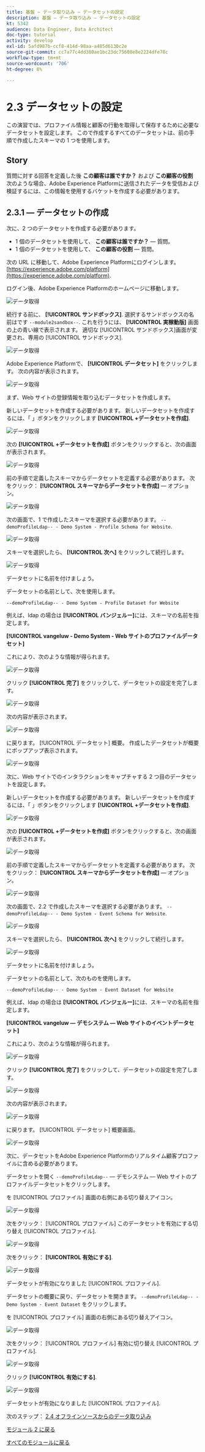 ```yaml
---
title: 基盤 — データ取り込み — データセットの設定
description: 基盤 — データ取り込み — データセットの設定
kt: 5342
audience: Data Engineer, Data Architect
doc-type: tutorial
activity: develop
exl-id: 5afd987b-ccf8-414d-98aa-a485d6130c2e
source-git-commit: cc7a77c4dd380ae1bc23dc75608e8e2224dfe78c
workflow-type: tm+mt
source-wordcount: '706'
ht-degree: 8%

---
```


# 2.3 データセットの設定

この演習では、プロファイル情報と顧客の行動を取得して保存するために必要なデータセットを設定します。 こので作成するすべてのデータセットは、前の手順で作成したスキーマの 1 つを使用します。

## Story

質問に対する回答を定義した後 **この顧客は誰ですか？** および **この顧客の役割** 次のような場合、Adobe Experience Platformに送信されたデータを受信および検証するには、この情報を使用するバケットを作成する必要があります。

## 2.3.1 — データセットの作成

次に、2 つのデータセットを作成する必要があります。

- 1 個のデータセットを使用して、 **この顧客は誰ですか？**  — 質問。
- 1 個のデータセットを使用して、 **この顧客の役割**  — 質問。

次の URL に移動して、Adobe Experience Platformにログインします。 [https://experience.adobe.com/platform](https://experience.adobe.com/platform).

ログイン後、Adobe Experience Platformのホームページに移動します。

![データ取得](./images/home.png)

続行する前に、 **[!UICONTROL サンドボックス]**. 選択するサンドボックスの名前はです ``--module2sandbox--``. これを行うには、 **[!UICONTROL 実稼動版]** 画面の上の青い線で表示されます。 適切な [!UICONTROL サンドボックス]画面が変更され、専用の [!UICONTROL サンドボックス].

![データ取得](./images/sb1.png)

Adobe Experience Platformで、 **[!UICONTROL データセット]** をクリックします。  次の内容が表示されます。

![データ取得](./images/menudatasets.png)

まず、Web サイトの登録情報を取り込むデータセットを作成します。

新しいデータセットを作成する必要があります。 新しいデータセットを作成するには、「 」ボタンをクリックします **[!UICONTROL +データセットを作成]**.

![データ取得](./images/createdataset.png)

次の **[!UICONTROL +データセットを作成]** ボタンをクリックすると、次の画面が表示されます。

![データ取得](./images/datasetsetup.png)

前の手順で定義したスキーマからデータセットを定義する必要があります。 次をクリック： **[!UICONTROL スキーマからデータセットを作成]**  — オプション。

![データ取得](./images/datasetfromschema.png)

次の画面で、1 で作成したスキーマを選択する必要があります。 `--demoProfileLdap-- - Demo System - Profile Schema for Website`.

![データ取得](./images/schemaselection.png)

スキーマを選択したら、 **[!UICONTROL 次へ]** をクリックして続行します。

![データ取得](./images/next.png)

データセットに名前を付けましょう。

データセットの名前として、次を使用します。

`--demoProfileLdap-- - Demo System - Profile Dataset for Website`

例えば、ldap の場合は **[!UICONTROL バンジェルー]**&#x200B;には、スキーマの名前を指定します。

**[!UICONTROL vangeluw - Demo System - Web サイトのプロファイルデータセット]**

これにより、次のような情報が得られます。

![データ取得](./images/datasetname.png)

クリック **[!UICONTROL 完了]** をクリックして、データセットの設定を完了します。

![データ取得](./images/finish.png)

次の内容が表示されます。

![データ取得](./images/dsoverview1.png)

に戻ります。 [!UICONTROL データセット] 概要。 作成したデータセットが概要にポップアップ表示されます。

![データ取得](./images/dsoverview2.png)

次に、Web サイトでのインタラクションをキャプチャする 2 つ目のデータセットを設定します。

新しいデータセットを作成する必要があります。 新しいデータセットを作成するには、「 」ボタンをクリックします **[!UICONTROL +データセットを作成]**.

![データ取得](./images/createdataset.png)

次の **[!UICONTROL +データセットを作成]** ボタンをクリックすると、次の画面が表示されます。

![データ取得](./images/datasetsetup.png)

前の手順で定義したスキーマからデータセットを定義する必要があります。 次をクリック： **[!UICONTROL スキーマからデータセットを作成]**  — オプション。

![データ取得](./images/datasetfromschema.png)

次の画面で、2.2 で作成したスキーマを選択する必要があります。 `--demoProfileLdap-- - Demo System - Event Schema for Website`.

![データ取得](./images/schemaselectionee.png)

スキーマを選択したら、 **[!UICONTROL 次へ]** をクリックして続行します。

![データ取得](./images/next.png)

データセットに名前を付けましょう。

データセットの名前として、次のものを使用します。

`--demoProfileLdap-- - Demo System - Event Dataset for Website`

例えば、ldap の場合は **[!UICONTROL バンジェルー]**&#x200B;には、スキーマの名前を指定します。

**[!UICONTROL vangeluw — デモシステム — Web サイトのイベントデータセット]**

これにより、次のような情報が得られます。

![データ取得](./images/datasetnameee.png)

クリック **[!UICONTROL 完了]** をクリックして、データセットの設定を完了します。

![データ取得](./images/finish.png)

次の内容が表示されます。

![データ取得](./images/finish1.png)

に戻ります。 [!UICONTROL データセット] 概要画面。

![データ取得](./images/datasetsoverview.png)

次に、データセットをAdobe Experience Platformのリアルタイム顧客プロファイルに含める必要があります。

データセットを開く `--demoProfileLdap--`  — デモシステム — Web サイトのプロファイルデータセットをクリックします。

を [!UICONTROL プロファイル] 画面の右側にある切り替えアイコン。

![データ取得](./images/ds1.png)

次をクリック： [!UICONTROL プロファイル] このデータセットを有効にする切り替え [!UICONTROL プロファイル].

![データ取得](./images/ds2.png)

次をクリック： **[!UICONTROL 有効にする]**.

![データ取得](./images/ds3.png)

データセットが有効になりました [!UICONTROL プロファイル].

データセットの概要に戻り、データセットを開きます。 `--demoProfileLdap-- - Demo System - Event Dataset` をクリックします。

を [!UICONTROL プロファイル] 画面の右側にある切り替えアイコン。

![データ取得](./images/ds4.png)

次をクリック： [!UICONTROL プロファイル] 有効に切り替え [!UICONTROL プロファイル].

![データ取得](./images/ds2.png)

クリック **[!UICONTROL 有効にする]**.

![データ取得](./images/ds5.png)

データセットが有効になりました [!UICONTROL プロファイル].

次のステップ： [2.4 オフラインソースからのデータ取り込み](./ex4.md)

[モジュール 2 に戻る](./data-ingestion.md)

[すべてのモジュールに戻る](../../overview.md)
